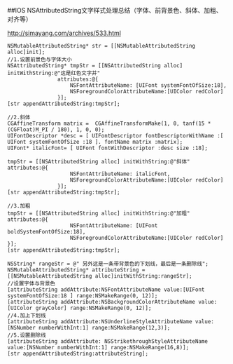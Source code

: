 ##IOS NSAttributedString文字样式处理总结（字体、前背景色、斜体、加粗、对齐等）

http://simayang.com/archives/533.html

    NSMutableAttributedString* str = [[NSMutableAttributedString alloc]init];
    //1.设置前景色与字体大小 
    NSAttributedString* tmpStr = [[NSAttributedString alloc] initWithString:@"这是红色文字并"
                    attributes:@{
                        NSFontAttributeName: [UIFont systemFontOfSize:18],
                        NSForegroundColorAttributeName:[UIColor redColor]
                    }];
    [str appendAttributedString:tmpStr];
    
    //2.斜体
    CGAffineTransform matrix =  CGAffineTransformMake(1, 0, tanf(15 * (CGFloat)M_PI / 180), 1, 0, 0);
    UIFontDescriptor *desc = [ UIFontDescriptor fontDescriptorWithName :[ UIFont systemFontOfSize :18 ]. fontName matrix :matrix];
    UIFont* italicFont= [ UIFont fontWithDescriptor :desc size :18];
    
    tmpStr = [[NSAttributedString alloc] initWithString:@"斜体" attributes:@{
                        NSFontAttributeName: italicFont,
                        NSForegroundColorAttributeName:[UIColor redColor]
                    }];
    [str appendAttributedString:tmpStr];
    
    //3.加粗
    tmpStr = [[NSAttributedString alloc] initWithString:@"加粗" attributes:@{
                        NSFontAttributeName: [UIFont boldSystemFontOfSize:18],
                        NSForegroundColorAttributeName:[UIColor redColor]
    }];
    [str appendAttributedString:tmpStr];
    
    NSString* rangeStr = @" 另外这是一条带背景色的下划线，最后是一条删除线";
    NSMutableAttributedString* attributeString = [[NSMutableAttributedString alloc]initWithString:rangeStr];
    //设置字体与背景色
    [attributeString addAttribute:NSFontAttributeName value:[UIFont systemFontOfSize:18 ] range:NSMakeRange(0, 12)];
    [attributeString addAttribute:NSBackgroundColorAttributeName value:[UIColor grayColor] range:NSMakeRange(0, 12)];
    //4.加上下划线
    [attributeString addAttribute:NSUnderlineStyleAttributeName value:[NSNumber numberWithInt:1] range:NSMakeRange(12,3)];
    //5.设置删除线
    [attributeString addAttribute: NSStrikethroughStyleAttributeName value:[NSNumber numberWithInt:1] range:NSMakeRange(16,8)];
    [str appendAttributedString:attributeString];